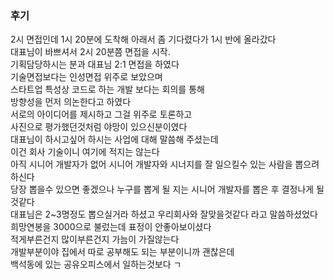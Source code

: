 ### 후기
2시 면접인데 1시 20분에 도착해 아래서 좀 기다렸다가 1시 반에 올라갔다  
대표님이 바쁘셔서 2시 20분쯤 면접을 시작.  
기획담당하시는 분과 대표님 2:1 면접을 하였다  
기술면접보다는 인성면접 위주로 보았으며  
스타트업 특성상 코드로 하는 개발 보다는 회의를 통해  
방향성을 먼저 의논한다고 하였다  
서로의 아이디어를 제시하고 그걸 위주로 토론하고  
사진으로 평가했던것처럼 야망이 있으신분이였다  
대표님이 하시고싶어 하시는 사업에 대해 말씀해 주셨는데  
이건 회사 기술이니 여기에 적지는 않는다  
아직 시니어 개발자가 없어 시니어 개발자와 시너지를 잘 일으킬수 있는 사람을 뽑으려 하신다  
당장 뽑을수 있으면 좋겠으나 누구를 뽑게 될 지는 시니어 개발자를 뽑은 후 결정나게 될것같다  
대표님은 2~3명정도 뽑으실거라 하셨고 우리회사와 잘맞을것같다 라고 말씀하셨었다  
희망연봉을 3000으로 불렀는데 표정이 안좋아보이셨다  
적게부른건지 많이부른건지 가늠이 가질않는다  
개발부분이야 집에서 따로 공부해도 되는 부분이니까 괜찮은데  
백석동에 있는 공유오피스에서 일하는것보다 ㄱ